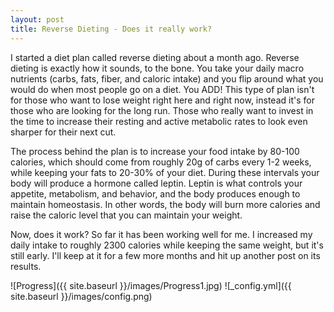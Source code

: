 ```yaml
---
layout: post
title: Reverse Dieting - Does it really work?
---
```


I started a diet plan called reverse dieting about a month ago.  Reverse dieting is exactly how it sounds, to the bone.  You take your daily macro nutrients (carbs, fats, fiber, and caloric intake) and you flip around what you would do when most people go on a diet.  You ADD!  This type of plan isn't for those who want to lose weight right here and right now, instead it's for those who are looking for the long run.  Those who really want to invest in the time to increase their resting and active metabolic rates to look even sharper for their next cut.

The process behind the plan is to increase your food intake by 80-100 calories, which should come from roughly 20g of carbs every 1-2 weeks, while keeping your fats to 20-30% of your diet.  During these intervals your body will produce a hormone called leptin.  Leptin is what controls your appetite, metabolism, and behavior, and the body produces enough to maintain homeostasis.  In other words, the body will burn more calories and raise the caloric level that you can maintain your weight.

Now, does it work?  So far it has been working well for me.  I increased my daily intake to roughly 2300 calories while keeping the same weight, but it's still early.  I'll keep at it for a few more months and hit up another post on its results.

![Progress]({{ site.baseurl }}/images/Progress1.jpg)
![_config.yml]({{ site.baseurl }}/images/config.png)
